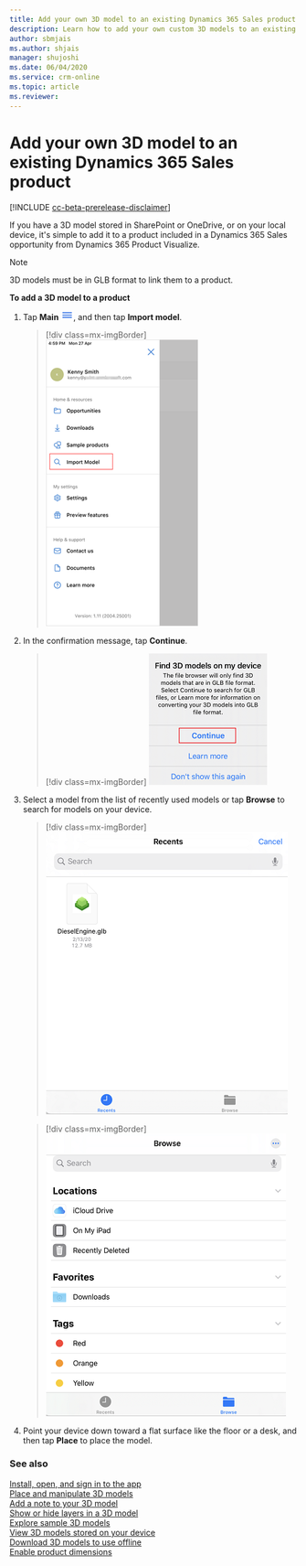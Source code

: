 ```yaml
---
title: Add your own 3D model to an existing Dynamics 365 Sales product.
description: Learn how to add your own custom 3D models to an existing Dynamics 365 Sales product.
author: sbmjais
ms.author: shjais
manager: shujoshi
ms.date: 06/04/2020
ms.service: crm-online
ms.topic: article
ms.reviewer:
---
```


# Add your own 3D model to an existing Dynamics 365 Sales product

[!INCLUDE [cc-beta-prerelease-disclaimer](../includes/cc-beta-prerelease-disclaimer.md)]

If you have a 3D model stored in SharePoint or OneDrive, or on your local device, it's simple to add it to a product included in a Dynamics 365 Sales opportunity from Dynamics 365 Product Visualize.

> [!NOTE]
> 3D models must be in GLB format to link them to a product.

**To add a 3D model to a product**

1.	Tap **Main** ![Main menu](media/hamburger-icon.png "Main menu"), and then tap **Import model**.

    > [!div class=mx-imgBorder]
    > ![Import model](media/import-model.png "Import model")
 
2. In the confirmation message, tap **Continue**.

    > [!div class=mx-imgBorder]
    > ![Confirmation message](media/confirm-import-model.png "Confirmation message")

3.	Select a model from the list of recently used models or tap **Browse** to search for models on your device.

    > [!div class=mx-imgBorder]
    > ![Select a model to be imported](media/recent-models.png "Select a model to be imported")

    > [!div class=mx-imgBorder]
    > ![Browse a model to be imported](media/browse-models.png "Browse a model to be imported")
 
4.	Point your device down toward a flat surface like the floor or a desk, and then tap **Place** to place the model.
    
### See also

[Install, open, and sign in to the app](sign-in.md)<br>
[Place and manipulate 3D models](manipulate-models.md)<br>
[Add a note to your 3D model](add-note.md)<br>
[Show or hide layers in a 3D model](layers.md)<br>
[Explore sample 3D models](explore-samples.md)<br>
[View 3D models stored on your device](browse-models.md)<br>
[Download 3D models to use offline](download-models.md)<br>
[Enable product dimensions](product-dimensions.md)
